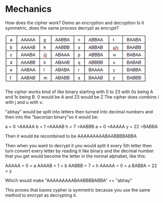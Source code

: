 # Mechanics

How does the cipher work? Demo an encryption and decryption Is it symmetric, does the same process decrypt as encrypt?

![Cipher-Pic](cipherpic.png)


The cipher works kind of like binary starting with 0 to 23 with 0s being A and 1s being B. 
0 would be A and 23 would be Z
The cipher does combine i with j and u with v.

"abhay" would be split into letters then turned into decimal numbers and then into the "baconian binary"so it would be:

a = 0 =AAAAA
b = 1 =AAAAB
h = 7 =AABBB
a = 0 =AAAAA
y = 22 =BABBA

Then it would be recombined to be AAAAAAAAABAABBBBABBA

Then when you want to decrypt it you would split it every 5th letter then turn convert every letter by reading it like binary and the decimal number that you get would become the letter in the normal alphabet, like this:

AAAAA = 0 = a
AAAAB = 1 = b
AABBB = 7 = h
AAAAA = 0 = a
BABBA = 22 = y

Which would make "AAAAAAAAABAABBBBABBA" == "abhay"

This proves that baons cypher is symmetric because you use the same method to encrypt as decrypting it.
